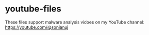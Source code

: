 # youtube-files

These files support malware analysis vidoes on my YouTube channel: https://youtube.com/@sonianuj
